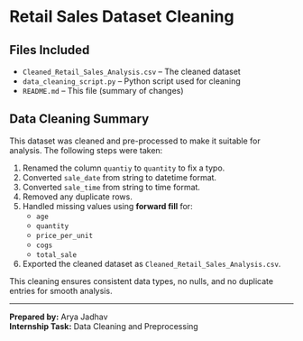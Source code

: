 
# Retail Sales Dataset Cleaning

## Files Included
- `Cleaned_Retail_Sales_Analysis.csv` – The cleaned dataset
- `data_cleaning_script.py` – Python script used for cleaning
- `README.md` – This file (summary of changes)

## Data Cleaning Summary

This dataset was cleaned and pre-processed to make it suitable for analysis. The following steps were taken:

1. Renamed the column `quantiy` to `quantity` to fix a typo.
2. Converted `sale_date` from string to datetime format.
3. Converted `sale_time` from string to time format.
4. Removed any duplicate rows.
5. Handled missing values using **forward fill** for:
   - `age`
   - `quantity`
   - `price_per_unit`
   - `cogs`
   - `total_sale`
6. Exported the cleaned dataset as `Cleaned_Retail_Sales_Analysis.csv`.

This cleaning ensures consistent data types, no nulls, and no duplicate entries for smooth analysis.

---

**Prepared by:** Arya Jadhav  
**Internship Task:** Data Cleaning and Preprocessing

